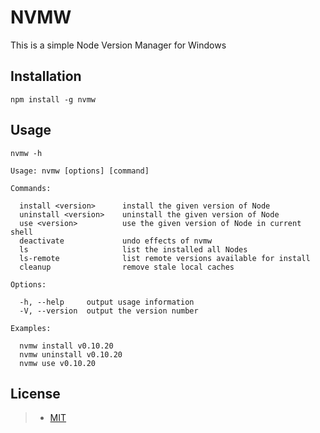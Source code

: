 NVMW
====

This is a simple Node Version Manager for Windows

## Installation

```shell
npm install -g nvmw
```

## Usage
```shell
nvmw -h

Usage: nvmw [options] [command]

Commands:

  install <version>      install the given version of Node
  uninstall <version>    uninstall the given version of Node
  use <version>          use the given version of Node in current shell
  deactivate             undo effects of nvmw
  ls                     list the installed all Nodes
  ls-remote              list remote versions available for install
  cleanup                remove stale local caches

Options:

  -h, --help     output usage information
  -V, --version  output the version number

Examples:

  nvmw install v0.10.20
  nvmw uninstall v0.10.20
  nvmw use v0.10.20
```

## License
>- [MIT](http://www.opensource.org/licenses/MIT)
